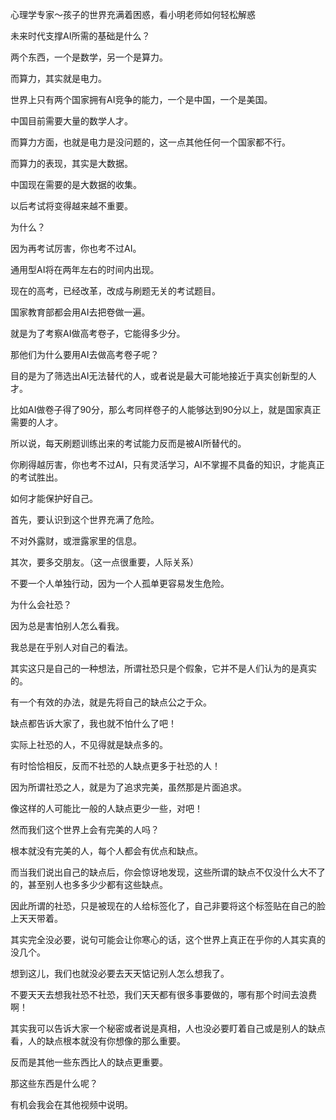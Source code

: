 心理学专家～孩子的世界充满着困惑，看小明老师如何轻松解惑



未来时代支撑AI所需的基础是什么？

两个东西，一个是数学，另一个是算力。

而算力，其实就是电力。



世界上只有两个国家拥有AI竞争的能力，一个是中国，一个是美国。

中国目前需要大量的数学人才。

而算力方面，也就是电力是没问题的，这一点其他任何一个国家都不行。

而算力的表现，其实是大数据。

中国现在需要的是大数据的收集。



以后考试将变得越来越不重要。

为什么？

因为再考试厉害，你也考不过AI。

通用型AI将在两年左右的时间内出现。



现在的高考，已经改革，改成与刷题无关的考试题目。

国家教育部都会用AI去把卷做一遍。

就是为了考察AI做高考卷子，它能得多少分。

那他们为什么要用AI去做高考卷子呢？

目的是为了筛选出AI无法替代的人，或者说是最大可能地接近于真实创新型的人才。

比如AI做卷子得了90分，那么考同样卷子的人能够达到90分以上，就是国家真正需要的人才。

所以说，每天刷题训练出来的考试能力反而是被AI所替代的。

你刷得越厉害，你也考不过AI，只有灵活学习，AI不掌握不具备的知识，才能真正的考试胜出。



如何才能保护好自己。

首先，要认识到这个世界充满了危险。

不对外露财，或泄露家里的信息。

其次，要多交朋友。（这一点很重要，人际关系）

不要一个人单独行动，因为一个人孤单更容易发生危险。



为什么会社恐？

因为总是害怕别人怎么看我。

我总是在乎别人对自己的看法。

其实这只是自己的一种想法，所谓社恐只是个假象，它并不是人们认为的是真实的。



有一个有效的办法，就是先将自己的缺点公之于众。

缺点都告诉大家了，我也就不怕什么了吧！

实际上社恐的人，不见得就是缺点多的。

有时恰恰相反，反而不社恐的人缺点更多于社恐的人！

因为所谓社恐之人，就是为了追求完美，虽然那是片面追求。

像这样的人可能比一般的人缺点更少一些，对吧！

然而我们这个世界上会有完美的人吗？

根本就没有完美的人，每个人都会有优点和缺点。



而当我们说出自己的缺点后，你会惊讶地发现，这些所谓的缺点不仅没什么大不了的，甚至别人也多多少少都有这些缺点。

因此所谓的社恐，只是被现在的人给标签化了，自己非要将这个标签贴在自己的脸上天天带着。

其实完全没必要，说句可能会让你寒心的话，这个世界上真正在乎你的人其实真的没几个。

想到这儿，我们也就没必要去天天惦记别人怎么想我了。

不要天天去想我社恐不社恐，我们天天都有很多事要做的，哪有那个时间去浪费啊！



其实我可以告诉大家一个秘密或者说是真相，人也没必要盯着自己或是别人的缺点看，人的缺点根本就没有你想像的那么重要。

反而是其他一些东西比人的缺点更重要。

那这些东西是什么呢？

有机会我会在其他视频中说明。
